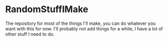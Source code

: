 # RandomStuffIMake
The repository for most of the things I'll make, you can do whatever you want with this for now.
I'll probably not add things for a while, I have a lot of other stuff I need to do.
